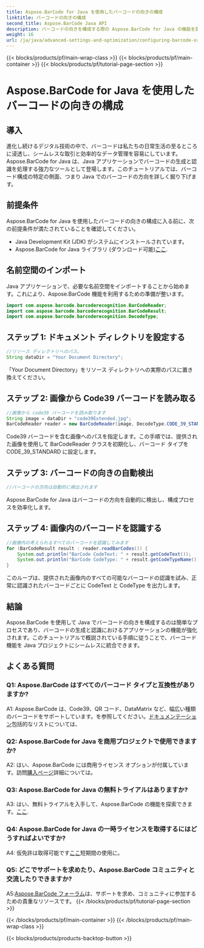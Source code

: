 ```yaml
---
title: Aspose.BarCode for Java を使用したバーコードの向きの構成
linktitle: バーコードの向きの構成
second_title: Aspose.BarCode Java API
description: バーコードの向きを構成する際の Aspose.BarCode for Java の機能を調べてください。 Java アプリケーションでのシームレスな統合と認識のための包括的なガイド。
weight: 16
url: /ja/java/advanced-settings-and-optimization/configuring-barcode-orientation/
---
```


{{< blocks/products/pf/main-wrap-class >}}
{{< blocks/products/pf/main-container >}}
{{< blocks/products/pf/tutorial-page-section >}}

# Aspose.BarCode for Java を使用したバーコードの向きの構成

## 導入

進化し続けるデジタル技術の中で、バーコードは私たちの日常生活の至るところに浸透し、シームレスな取引と効率的なデータ管理を容易にしています。 Aspose.BarCode for Java は、Java アプリケーションでバーコードの生成と認識を処理する強力なツールとして登場します。このチュートリアルでは、バーコード構成の特定の側面、つまり Java でのバーコードの方向を詳しく掘り下げます。

## 前提条件

Aspose.BarCode for Java を使用したバーコードの向きの構成に入る前に、次の前提条件が満たされていることを確認してください。

- Java Development Kit (JDK) がシステムにインストールされています。
-  Aspose.BarCode for Java ライブラリ (ダウンロード可能)[ここ](https://releases.aspose.com/barcode/java/).

## 名前空間のインポート

Java アプリケーションで、必要な名前空間をインポートすることから始めます。これにより、Aspose.BarCode 機能を利用するための準備が整います。

```java
import com.aspose.barcode.barcoderecognition.BarCodeReader;
import com.aspose.barcode.barcoderecognition.BarCodeResult;
import com.aspose.barcode.barcoderecognition.DecodeType;


```

## ステップ 1: ドキュメント ディレクトリを設定する

```java
//リソース ディレクトリへのパス。
String dataDir = "Your Document Directory";
```

「Your Document Directory」をリソース ディレクトリへの実際のパスに置き換えてください。

## ステップ 2: 画像から Code39 バーコードを読み取る

```java
//画像から code39 バーコードを読み取ります
String image = dataDir + "code39Extended.jpg";
BarCodeReader reader = new BarCodeReader(image, DecodeType.CODE_39_STANDARD);
```

Code39 バーコードを含む画像へのパスを指定します。この手順では、提供された画像を使用して BarCodeReader クラスを初期化し、バーコード タイプを CODE_39_STANDARD に設定します。

## ステップ 3: バーコードの向きの自動検出

```java
//バーコードの方向は自動的に検出されます
```

Aspose.BarCode for Java はバーコードの方向を自動的に検出し、構成プロセスを効率化します。

## ステップ 4: 画像内のバーコードを認識する

```java
//画像内の考えられるすべてのバーコードを認識してみます
for (BarCodeResult result : reader.readBarCodes()) {
    System.out.println("BarCode CodeText: " + result.getCodeText());
    System.out.println("BarCode CodeType: " + result.getCodeTypeName());
}
```

このループは、提供された画像内のすべての可能なバーコードの認識を試み、正常に認識されたバーコードごとに CodeText と CodeType を出力します。

## 結論

Aspose.BarCode を使用して Java でバーコードの向きを構成するのは簡単なプロセスであり、バーコードの生成と認識におけるアプリケーションの機能が強化されます。このチュートリアルで概説されている手順に従うことで、バーコード機能を Java プロジェクトにシームレスに統合できます。

## よくある質問

### Q1: Aspose.BarCode はすべてのバーコード タイプと互換性がありますか?

 A1: Aspose.BarCode は、Code39、QR コード、DataMatrix など、幅広い種類のバーコードをサポートしています。を参照してください。[ドキュメンテーション](https://reference.aspose.com/barcode/java/)包括的なリストについては、

### Q2: Aspose.BarCode for Java を商用プロジェクトで使用できますか?

 A2: はい、Aspose.BarCode には商用ライセンス オプションが付属しています。訪問[購入ページ](https://purchase.aspose.com/buy)詳細については。

### Q3: Aspose.BarCode for Java の無料トライアルはありますか?

A3: はい、無料トライアルを入手して、Aspose.BarCode の機能を探索できます。[ここ](https://releases.aspose.com/).

### Q4: Aspose.BarCode for Java の一時ライセンスを取得するにはどうすればよいですか?

 A4: 仮免許は取得可能です[ここ](https://purchase.aspose.com/temporary-license/)短期間の使用に。

### Q5: どこでサポートを求めたり、Aspose.BarCode コミュニティと交流したりできますか?

 A5:[Aspose.BarCode フォーラム](https://forum.aspose.com/c/barcode/13)は、サポートを求め、コミュニティに参加するための貴重なリソースです。
{{< /blocks/products/pf/tutorial-page-section >}}

{{< /blocks/products/pf/main-container >}}
{{< /blocks/products/pf/main-wrap-class >}}

{{< blocks/products/products-backtop-button >}}
